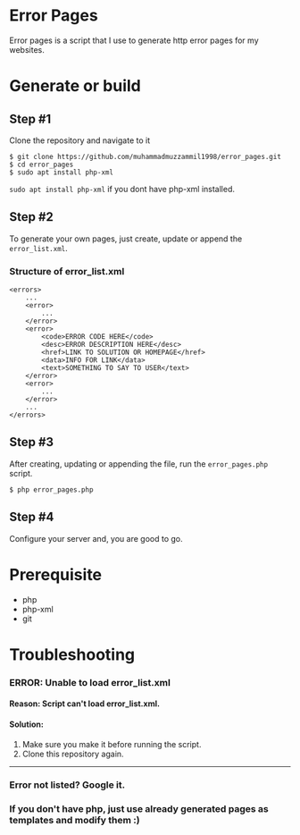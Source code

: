 # Error Pages
Error pages is a script that I use to generate http error pages for my websites. 

# Generate or build
## Step #1
Clone the repository and navigate to it
```
$ git clone https://github.com/muhammadmuzzammil1998/error_pages.git
$ cd error_pages
$ sudo apt install php-xml
```
`sudo apt install php-xml` if you dont have php-xml installed.
## Step #2
To generate your own pages, just create, update or append the `error_list.xml`.
### Structure of error_list.xml
```
<errors>
	...
	<error>
		...
	</error>
	<error>
		<code>ERROR CODE HERE</code>
		<desc>ERROR DESCRIPTION HERE</desc>
		<href>LINK TO SOLUTION OR HOMEPAGE</href>
		<data>INFO FOR LINK</data>
		<text>SOMETHING TO SAY TO USER</text>
	</error>
	<error>
		...
	</error>
	...
</errors>
```  
## Step #3
After creating, updating or appending the file, run the `error_pages.php` script.
```
$ php error_pages.php
```
## Step #4
Configure your server and, you are good to go. 
# Prerequisite
* php
* php-xml
* git

# Troubleshooting
### ERROR: Unable to load error_list.xml
#### Reason: Script can't load error_list.xml. 
#### Solution:
1. Make sure you make it before running the script.
2. Clone this repository again. 
---
### Error not listed? Google it.
### If you don't have php, just use already generated pages as templates and modify them :)
